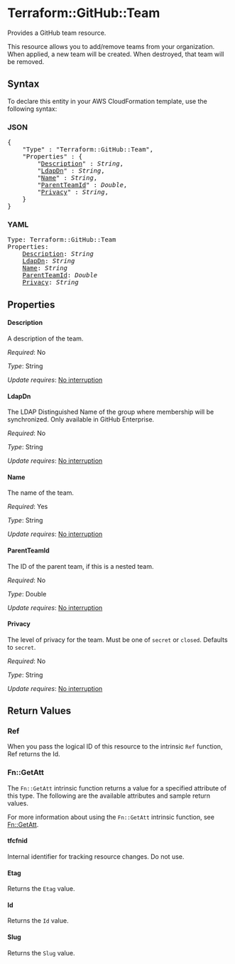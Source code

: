 # Terraform::GitHub::Team

Provides a GitHub team resource.

This resource allows you to add/remove teams from your organization. When applied,
a new team will be created. When destroyed, that team will be removed.

## Syntax

To declare this entity in your AWS CloudFormation template, use the following syntax:

### JSON

<pre>
{
    "Type" : "Terraform::GitHub::Team",
    "Properties" : {
        "<a href="#description" title="Description">Description</a>" : <i>String</i>,
        "<a href="#ldapdn" title="LdapDn">LdapDn</a>" : <i>String</i>,
        "<a href="#name" title="Name">Name</a>" : <i>String</i>,
        "<a href="#parentteamid" title="ParentTeamId">ParentTeamId</a>" : <i>Double</i>,
        "<a href="#privacy" title="Privacy">Privacy</a>" : <i>String</i>,
    }
}
</pre>

### YAML

<pre>
Type: Terraform::GitHub::Team
Properties:
    <a href="#description" title="Description">Description</a>: <i>String</i>
    <a href="#ldapdn" title="LdapDn">LdapDn</a>: <i>String</i>
    <a href="#name" title="Name">Name</a>: <i>String</i>
    <a href="#parentteamid" title="ParentTeamId">ParentTeamId</a>: <i>Double</i>
    <a href="#privacy" title="Privacy">Privacy</a>: <i>String</i>
</pre>

## Properties

#### Description

A description of the team.

_Required_: No

_Type_: String

_Update requires_: [No interruption](https://docs.aws.amazon.com/AWSCloudFormation/latest/UserGuide/using-cfn-updating-stacks-update-behaviors.html#update-no-interrupt)

#### LdapDn

The LDAP Distinguished Name of the group where membership will be synchronized. Only available in GitHub Enterprise.

_Required_: No

_Type_: String

_Update requires_: [No interruption](https://docs.aws.amazon.com/AWSCloudFormation/latest/UserGuide/using-cfn-updating-stacks-update-behaviors.html#update-no-interrupt)

#### Name

The name of the team.

_Required_: Yes

_Type_: String

_Update requires_: [No interruption](https://docs.aws.amazon.com/AWSCloudFormation/latest/UserGuide/using-cfn-updating-stacks-update-behaviors.html#update-no-interrupt)

#### ParentTeamId

The ID of the parent team, if this is a nested team.

_Required_: No

_Type_: Double

_Update requires_: [No interruption](https://docs.aws.amazon.com/AWSCloudFormation/latest/UserGuide/using-cfn-updating-stacks-update-behaviors.html#update-no-interrupt)

#### Privacy

The level of privacy for the team. Must be one of `secret` or `closed`.
Defaults to `secret`.

_Required_: No

_Type_: String

_Update requires_: [No interruption](https://docs.aws.amazon.com/AWSCloudFormation/latest/UserGuide/using-cfn-updating-stacks-update-behaviors.html#update-no-interrupt)

## Return Values

### Ref

When you pass the logical ID of this resource to the intrinsic `Ref` function, Ref returns the Id.

### Fn::GetAtt

The `Fn::GetAtt` intrinsic function returns a value for a specified attribute of this type. The following are the available attributes and sample return values.

For more information about using the `Fn::GetAtt` intrinsic function, see [Fn::GetAtt](https://docs.aws.amazon.com/AWSCloudFormation/latest/UserGuide/intrinsic-function-reference-getatt.html).

#### tfcfnid

Internal identifier for tracking resource changes. Do not use.

#### Etag

Returns the <code>Etag</code> value.

#### Id

Returns the <code>Id</code> value.

#### Slug

Returns the <code>Slug</code> value.

